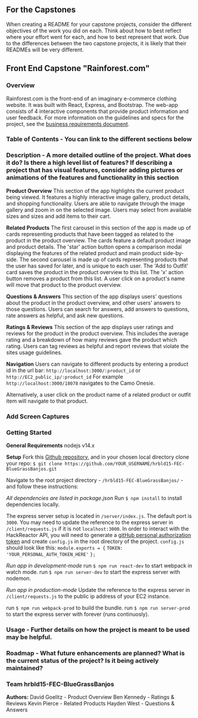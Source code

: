 ## For the Capstones
When creating a README for your capstone projects, consider the different objectives of the work you did on each. Think about how to best reflect where your effort went for each, and how to best represent that work. Due to the differences between the two capstone projects, it is likely that their READMEs will be very different.

## Front End Capstone "Rainforest.com"

### Overview
Rainforest.com is the front-end of an imaginary e-commerce clothing website. It was built with React, Express, and Bootstrap.  The web-app consists of 4 interactive components that provide product information and user feedback. For more information on the guidelines and specs for the project, see the [business requirements document](https://docs.google.com/document/d/1NyZdWDHPqQ7xEqzfy3nYlUV90UO0maN1UvdUe6CwG3k/edit#heading=h.b4f9vfzdtmsk).

### Table of Contents - You can link to the different sections below

### Description - A more detailed outline of the project. What does it do? Is there a high level list of features? If describing a project that has visual features, consider adding pictures or animations of the features and functionality in this section
**Product Overview**
This section of the app highlights the current product being viewed. It features a highly interactive image gallery, product details, and shopping functionality. Users are able to navigate through the image gallery and zoom in on the selected image. Users may select from available sizes and sizes and add items to their cart.

**Related Products**
The first carousel in this section of the app is made up of cards representing products that have been tagged as related to the product in the product overview. The cards feature a default product image and product details. The 'star' action button opens a comparison modal displaying the features of the related product and main product side-by-side.
The second carousel is made up of cards representing products that the user has saved for later, and is unique to each user. The 'Add to Outfit' card saves the product in the product overview to this list. The 'x' action button removes a product from this list.
A user click on a product's name will move that product to the product overview.

**Questions & Answers**
This section of the app displays users' questions about the product in the product overview, and other users' answers to those questions. Users can search for answers, add answers to questions, rate answers as helpful, and ask new questions.

**Ratings & Reviews**
This section of the app displays user ratings and reviews for the product in the product overview. This includes the average rating and a breakdown of how many reviews gave the product which rating. Users can tag reviews as helpful and report reviews that violate the sites usage guidelines.


**Navigation**
Users can navigate to different products by entering a product id in the url bar:
`http://localhost:3000/:product_id` or `http://EC2_public_ip/:product_id`
For example `http://localhost:3000/18078` navigates to the Camo Onesie.

Alternatively, a user click on the product name of a related product or outfit item will navigate to that product.


### Add Screen Captures

### Getting Started
**General Requirements**
nodejs v14.x

**Setup**
Fork this [Github repository](https://github.com/BlueGrass-Banjos/hrbld15-FEC-BlueGrassBanjos), and in your chosen local directory clone your repo:
`$ git clone https://github.com/YOUR_USERNAME/hrbld15-FEC-BlueGrassBanjos.git`

Navigate to the root project directory - `/hrbld15-FEC-BlueGrassBanjos/` - and follow these instructions:

*All dependencies are listed in package.json*
Run `$ npm install` to install dependencies locally.

The express server setup is located in `/server/index.js`. The default port is `3000`. You may need to update the reference to the express server in `/client/requests.js` if it is not `localhost:3000`.
In order to interact with the HackReactor API, you will need to generate a [gitHub personal authorization token](https://docs.github.com/en/github/authenticating-to-github/creating-a-personal-access-token) and create `config.js` in the root directory of the project. `config.js` should look like this:
`module.exports = {`
  `TOKEN: 'YOUR_PERSONAL_AUTH_TOKEN_HERE'`
`};`

*Run app in development-mode*
run `$ npm run react-dev` to start webpack in watch mode.
run `$ npm run server-dev` to start the express server with nodemon.

*Run app in production-mode*
Update the reference to the express server in `/client/requests.js` to the public ip address of your EC2 instance.

run `$ npm run webpack-prod` to build the bundle.
run `$ npm run server-prod` to start the express server with forever (runs continuosly).

### Usage - Further details on how the project is meant to be used may be helpful.

### Roadmap - What future enhancements are planned? What is the current status of the project? Is it being actively maintained?

### Team hrbld15-FEC-BlueGrassBanjos
**Authors:**
David Goelitz - Product Overview
Ben Kennedy - Ratings & Reviews
Kevin Pierce - Related Products
Hayden West - Questions & Answers